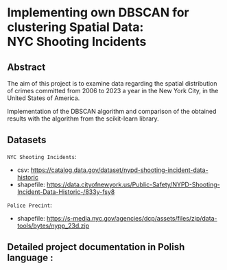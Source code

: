 # Implementing own DBSCAN for clustering Spatial Data: <br> NYC Shooting Incidents
## Abstract
The aim of this project is to examine data regarding the spatial distribution of crimes committed from 2006 to 2023 a year in the New York City, in the United States of America. 

Implementation of the DBSCAN algorithm and comparison of the obtained results with the algorithm from the scikit-learn library.

## Datasets 
`NYC Shooting Incidents`:
* csv: https://catalog.data.gov/dataset/nypd-shooting-incident-data-historic <br>
* shapefile: https://data.cityofnewyork.us/Public-Safety/NYPD-Shooting-Incident-Data-Historic-/833y-fsy8 

`Police Precint`:
* shapefile: https://s-media.nyc.gov/agencies/dcp/assets/files/zip/data-tools/bytes/nypp_23d.zip

## Detailed project documentation in Polish language :


